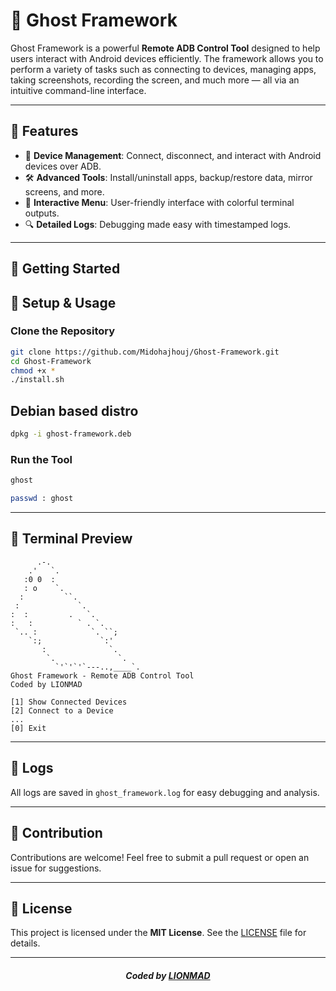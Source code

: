 # 👻 Ghost Framework

Ghost Framework is a powerful **Remote ADB Control Tool** designed to help users interact with Android devices efficiently. The framework allows you to perform a variety of tasks such as connecting to devices, managing apps, taking screenshots, recording the screen, and much more — all via an intuitive command-line interface.

---

## 🎯 Features
- 📱 **Device Management**: Connect, disconnect, and interact with Android devices over ADB.
- 🛠 **Advanced Tools**: Install/uninstall apps, backup/restore data, mirror screens, and more.
- 📜 **Interactive Menu**: User-friendly interface with colorful terminal outputs.
- 🔍 **Detailed Logs**: Debugging made easy with timestamped logs.

---

## 🚀 Getting Started

## 🔧 Setup & Usage

### Clone the Repository
```bash
git clone https://github.com/Midohajhouj/Ghost-Framework.git
cd Ghost-Framework
chmod +x *
./install.sh
```

## Debian based distro
```bash
dpkg -i ghost-framework.deb
```

### Run the Tool
```bash
ghost

passwd : ghost
```

---

## 🗼 Terminal Preview

```plaintext
      .-.
    .'   `.
   :0 0  :
   : o    `.
  :         ``.
 :             `.
:  :         .   `.
:   :          ` . `.
 `.. :            `. ``;
    `:;             `:'
       :              `.
        `.              `.
          `'`'`'`---..,____`.
Ghost Framework - Remote ADB Control Tool
Coded by LIONMAD

[1] Show Connected Devices
[2] Connect to a Device
...
[0] Exit
```

---

## 💂 Logs

All logs are saved in `ghost_framework.log` for easy debugging and analysis.

---

## 🤝 Contribution
Contributions are welcome! Feel free to submit a pull request or open an issue for suggestions.

---

## 📄 License
This project is licensed under the **MIT License**. See the [LICENSE](LICENSE) file for details.

---

#### *<p align="center"> Coded by <a href="https://github.com/Midohajhouj">LIONMAD</a> </p>*


